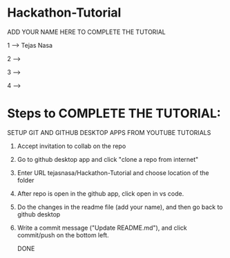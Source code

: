 # Hackathon-Tutorial

ADD YOUR NAME HERE TO COMPLETE THE TUTORIAL





1 --> Tejas Nasa

2 -->

3 --> 

4 -->


# Steps to COMPLETE THE TUTORIAL:

SETUP GIT AND GITHUB DESKTOP APPS FROM YOUTUBE TUTORIALS

1. Accept invitation to collab on the repo
2. Go to github desktop app and click "clone a repo from internet"
3. Enter URL tejasnasa/Hackathon-Tutorial and choose location of the folder
4. After repo is open in the github app, click open in vs code.
5. Do the changes in the readme file (add your name), and then go back to github desktop
6. Write a commit message ("Update README.md"), and click commit/push on the bottom left.

   DONE
